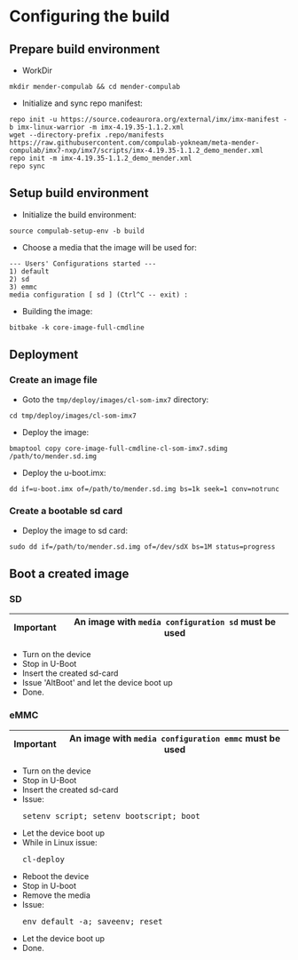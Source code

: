 # Configuring the build

## Prepare build environment

* WorkDir
```
mkdir mender-compulab && cd mender-compulab
```
* Initialize and sync repo manifest:
```
repo init -u https://source.codeaurora.org/external/imx/imx-manifest -b imx-linux-warrior -m imx-4.19.35-1.1.2.xml
wget --directory-prefix .repo/manifests https://raw.githubusercontent.com/compulab-yokneam/meta-mender-compulab/imx7-nxp/imx7/scripts/imx-4.19.35-1.1.2_demo_mender.xml
repo init -m imx-4.19.35-1.1.2_demo_mender.xml
repo sync
```

## Setup build environment
* Initialize the build environment:
```
source compulab-setup-env -b build
```

* Choose a media that the image will be used for:
```
--- Users' Configurations started ---
1) default
2) sd
3) emmc
media configuration [ sd ] (Ctrl^C -- exit) :
```

* Building the image:
```
bitbake -k core-image-full-cmdline
```

## Deployment
### Create an image file
* Goto the `tmp/deploy/images/cl-som-imx7` directory:
```
cd tmp/deploy/images/cl-som-imx7
```

* Deploy the image:
```
bmaptool copy core-image-full-cmdline-cl-som-imx7.sdimg /path/to/mender.sd.img
```

* Deploy the u-boot.imx:
```
dd if=u-boot.imx of=/path/to/mender.sd.img bs=1k seek=1 conv=notrunc
```

### Create a bootable sd card
* Deploy the image to sd card:
```
sudo dd if=/path/to/mender.sd.img of=/dev/sdX bs=1M status=progress
```

## Boot a created image
### SD

Important | An image with `media configuration sd` must be used |
--- | --- |

* Turn on the device
* Stop in U-Boot
* Insert the created sd-card
* Issue 'AltBoot' and let the device boot up
* Done.

### eMMC

Important | An image with `media configuration emmc` must be used |
--- | --- |

* Turn on the device
* Stop in U-Boot
* Insert the created sd-card
* Issue:<pre>setenv script; setenv bootscript; boot</pre>
* Let the device boot up
* While in Linux issue:<pre>cl-deploy</pre>
* Reboot the device
* Stop in U-boot
* Remove the media
* Issue:<pre>env default -a; saveenv; reset</pre>
* Let the device boot up
* Done.
